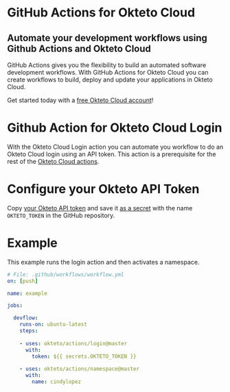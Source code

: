 # GitHub Actions for Okteto Cloud

## Automate your development workflows using Github Actions and Okteto Cloud
GitHub Actions gives you the flexibility to build an automated software development workflows. With GitHub Actions for Okteto Cloud you can create workflows to build, deploy and update your applications in Okteto Cloud.

Get started today with a [free Okteto Cloud account](https://cloud.okteto.com)!

# Github Action for Okteto Cloud Login

With the Okteto Cloud Login action you can automate you workflow to do an Okteto Cloud login using an API token. This action is a prerequisite for the rest of the [Okteto Cloud actions](https://github.com/okteto/actions).

# Configure your Okteto API Token

Copy [your Okteto API token](https://cloud.okteto.com/#/settings/setup) and save it [as a secret](https://help.github.com/en/actions/configuring-and-managing-workflows/creating-and-storing-encrypted-secrets) with the name `OKTETO_TOKEN` in the GitHub repository.

# Example

This example runs the login action and then activates a namespace.

```yaml
# File: .github/workflows/workflow.yml
on: [push]

name: example

jobs:

  devflow:
    runs-on: ubuntu-latest
    steps:
    
    - uses: okteto/actions/login@master
      with:
        token: ${{ secrets.OKTETO_TOKEN }}
    
    - uses: okteto/actions/namespace@master
      with:
        name: cindylopez
```

